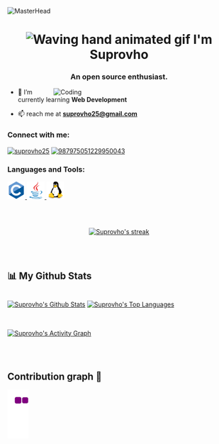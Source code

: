    ![MasterHead](https://media.giphy.com/media/NWPbyGmmmDhfNb88Rh/giphy.gif)
<h1 align="center"> 
<img src="https://raw.githubusercontent.com/nixin72/nixin72/master/wave.gif" 
         alt="Waving hand animated gif"
         height="45"
         width="45" />
   I'm Suprovho</h1>

<h3 align="center">An open source enthusiast.</h3>
<img align="right" alt="Coding" width="400" src="https://cdn.dribbble.com/users/1162077/screenshots/4649464/media/76bd131b4aa3447eb9f9d0887972c066.gif">

- 🌱 I’m currently learning **Web Development**

- 📫 reach me at **suprovho25@gmail.com**

<h3 align="left">Connect with me:</h3>
<p align="left">
<a href="https://twitter.com/suprovho25" target="blank"><img align="center" src="https://raw.githubusercontent.com/rahuldkjain/github-profile-readme-generator/master/src/images/icons/Social/twitter.svg" alt="suprovho25" height="30" width="40" /></a>
<a href="https://discord.gg/987975051229950043" target="blank"><img align="center" src="https://raw.githubusercontent.com/rahuldkjain/github-profile-readme-generator/master/src/images/icons/Social/discord.svg" alt="987975051229950043" height="30" width="40" /></a>
</p>

<h3 align="left">Languages and Tools:</h3>
<p align="left"> <a href="https://www.cprogramming.com/" target="_blank" rel="noreferrer"> <img src="https://raw.githubusercontent.com/devicons/devicon/master/icons/c/c-original.svg" alt="c" width="40" height="40"/> </a> <a href="https://www.java.com" target="_blank" rel="noreferrer"> <img src="https://raw.githubusercontent.com/devicons/devicon/master/icons/java/java-original.svg" alt="java" width="40" height="40"/> </a> <a href="https://www.linux.org/" target="_blank" rel="noreferrer"> <img src="https://raw.githubusercontent.com/devicons/devicon/master/icons/linux/linux-original.svg" alt="linux" width="40" height="40"/> </a> </p>

<br>
<br>
<p align="center">
    <a href="https://github.com/Suprovho/github-readme-streak-stats">
        <img title="🔥 Get streak stats for your profile at git.io/streak-stats" alt="Suprovho's streak" src="https://github-readme-streak-stats.herokuapp.com/?user=Suprovho&theme=black-ice&hide_border=true&stroke=0000&background=060A0CD0"/>
    </a>
</p>


<br>
<br>


## 📊 My Github Stats

  <br/>
    <a href="https://github.com/Suprovho/github-readme-stats"><img alt="Suprovho's Github Stats" src="https://github-readme-stats.vercel.app/api?username=Suprovho&show_icons=true&count_private=true&theme=react&hide_border=true&bg_color=0D1117" /></a>
  <a href="https://github.com/Suprovho/github-readme-stats"><img alt="Suprovho's Top Languages" src="https://github-readme-stats.vercel.app/api/top-langs/?username=Suprovho&langs_count=8&count_private=true&layout=compact&theme=react&hide_border=true&bg_color=0D1117" /></a>
  <br/>


<br/>
<br/>

<a href="https://github.com/Suprovho/github-readme-activity-graph"><img alt="Suprovho's Activity Graph" src="https://activity-graph.herokuapp.com/graph?username=Suprovho&bg_color=0D1117&color=5BCDEC&line=5BCDEC&point=FFFFFF&hide_border=true" /></a>

<br/>
<br/>


## Contribution graph 🐍

![snake gif](https://github.com/Suprovho/Suprovho/blob/output/github-contribution-grid-snake.gif)
